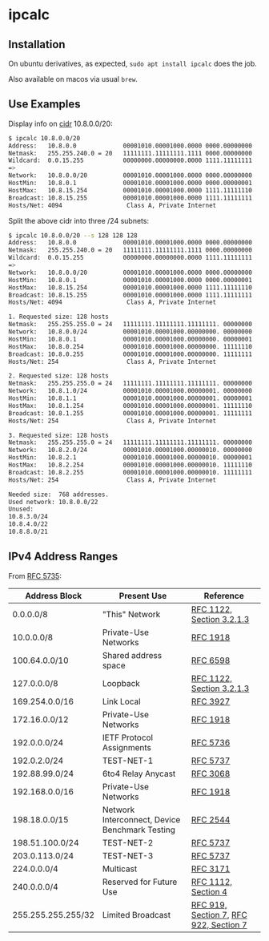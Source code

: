 # ipcalc

## Installation

On ubuntu derivatives, as expected, `sudo apt install ipcalc` does the job.

Also available on macos via usual `brew`.

## Use Examples

Display info on
[cidr](https://en.wikipedia.org/wiki/Classless_Inter-Domain_Routing)
10.8.0.0/20:

```sh
$ ipcalc 10.8.0.0/20
Address:   10.8.0.0             00001010.00001000.0000 0000.00000000
Netmask:   255.255.240.0 = 20   11111111.11111111.1111 0000.00000000
Wildcard:  0.0.15.255           00000000.00000000.0000 1111.11111111
=>
Network:   10.8.0.0/20          00001010.00001000.0000 0000.00000000
HostMin:   10.8.0.1             00001010.00001000.0000 0000.00000001
HostMax:   10.8.15.254          00001010.00001000.0000 1111.11111110
Broadcast: 10.8.15.255          00001010.00001000.0000 1111.11111111
Hosts/Net: 4094                  Class A, Private Internet
```

Split the above cidr into three /24 subnets:

```sh
$ ipcalc 10.8.0.0/20 --s 128 128 128
Address:   10.8.0.0             00001010.00001000.0000 0000.00000000
Netmask:   255.255.240.0 = 20   11111111.11111111.1111 0000.00000000
Wildcard:  0.0.15.255           00000000.00000000.0000 1111.11111111
=>
Network:   10.8.0.0/20          00001010.00001000.0000 0000.00000000
HostMin:   10.8.0.1             00001010.00001000.0000 0000.00000001
HostMax:   10.8.15.254          00001010.00001000.0000 1111.11111110
Broadcast: 10.8.15.255          00001010.00001000.0000 1111.11111111
Hosts/Net: 4094                  Class A, Private Internet

1. Requested size: 128 hosts
Netmask:   255.255.255.0 = 24   11111111.11111111.11111111. 00000000
Network:   10.8.0.0/24          00001010.00001000.00000000. 00000000
HostMin:   10.8.0.1             00001010.00001000.00000000. 00000001
HostMax:   10.8.0.254           00001010.00001000.00000000. 11111110
Broadcast: 10.8.0.255           00001010.00001000.00000000. 11111111
Hosts/Net: 254                   Class A, Private Internet

2. Requested size: 128 hosts
Netmask:   255.255.255.0 = 24   11111111.11111111.11111111. 00000000
Network:   10.8.1.0/24          00001010.00001000.00000001. 00000000
HostMin:   10.8.1.1             00001010.00001000.00000001. 00000001
HostMax:   10.8.1.254           00001010.00001000.00000001. 11111110
Broadcast: 10.8.1.255           00001010.00001000.00000001. 11111111
Hosts/Net: 254                   Class A, Private Internet

3. Requested size: 128 hosts
Netmask:   255.255.255.0 = 24   11111111.11111111.11111111. 00000000
Network:   10.8.2.0/24          00001010.00001000.00000010. 00000000
HostMin:   10.8.2.1             00001010.00001000.00000010. 00000001
HostMax:   10.8.2.254           00001010.00001000.00000010. 11111110
Broadcast: 10.8.2.255           00001010.00001000.00000010. 11111111
Hosts/Net: 254                   Class A, Private Internet

Needed size:  768 addresses.
Used network: 10.8.0.0/22
Unused:
10.8.3.0/24
10.8.4.0/22
10.8.8.0/21
```

## IPv4 Address Ranges

From [RFC 5735](https://www.rfc-editor.org/rfc/rfc5735):

Address Block|Present Use|Reference
-------------|-----------|---------
0.0.0.0/8|"This" Network|[RFC 1122, Section 3.2.1.3](https://www.rfc-editor.org/rfc/rfc1122#section-3.2.1.3)
10.0.0.0/8|Private-Use Networks|[RFC 1918](https://www.rfc-editor.org/rfc/rfc1918)
100.64.0.0/10|Shared address space|[RFC 6598](https://www.rfc-editor.org/rfc/rfc6598)
127.0.0.0/8|Loopback|[RFC 1122, Section 3.2.1.3](https://www.rfc-editor.org/rfc/rfc1122#section-3.2.1.3)
169.254.0.0/16|Link Local|[RFC 3927](https://www.rfc-editor.org/rfc/rfc3927)
172.16.0.0/12|Private-Use Networks|[RFC 1918](https://www.rfc-editor.org/rfc/rfc1918)
192.0.0.0/24|IETF Protocol Assignments|[RFC 5736](https://www.rfc-editor.org/rfc/rfc5736)
192.0.2.0/24|TEST-NET-1|[RFC 5737](https://www.rfc-editor.org/rfc/rfc5737)
192.88.99.0/24|6to4 Relay Anycast|[RFC 3068](https://www.rfc-editor.org/rfc/rfc3068)
192.168.0.0/16|Private-Use Networks|[RFC 1918](https://www.rfc-editor.org/rfc/rfc1918)
198.18.0.0/15|Network Interconnect, Device Benchmark Testing|[RFC 2544](https://www.rfc-editor.org/rfc/rfc2544)
198.51.100.0/24|TEST-NET-2|[RFC 5737](https://www.rfc-editor.org/rfc/rfc5737)
203.0.113.0/24|TEST-NET-3|[RFC 5737](https://www.rfc-editor.org/rfc/rfc5737)
224.0.0.0/4|Multicast|[RFC 3171](https://www.rfc-editor.org/rfc/rfc3171)
240.0.0.0/4|Reserved for Future Use|[RFC 1112, Section 4](https://www.rfc-editor.org/rfc/rfc1112#section-4)
255.255.255.255/32|Limited Broadcast|[RFC 919, Section 7](https://www.rfc-editor.org/rfc/rfc919#section-7), [RFC 922, Section 7](https://www.rfc-editor.org/rfc/rfc922#section-7)
